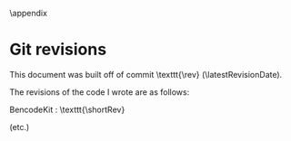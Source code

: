 \appendix

# Git revisions

This document was built off of commit \texttt{\rev} (\latestRevisionDate).

The revisions of the code I wrote are as follows:

BencodeKit
:   \texttt{\shortRev}

(etc.)
